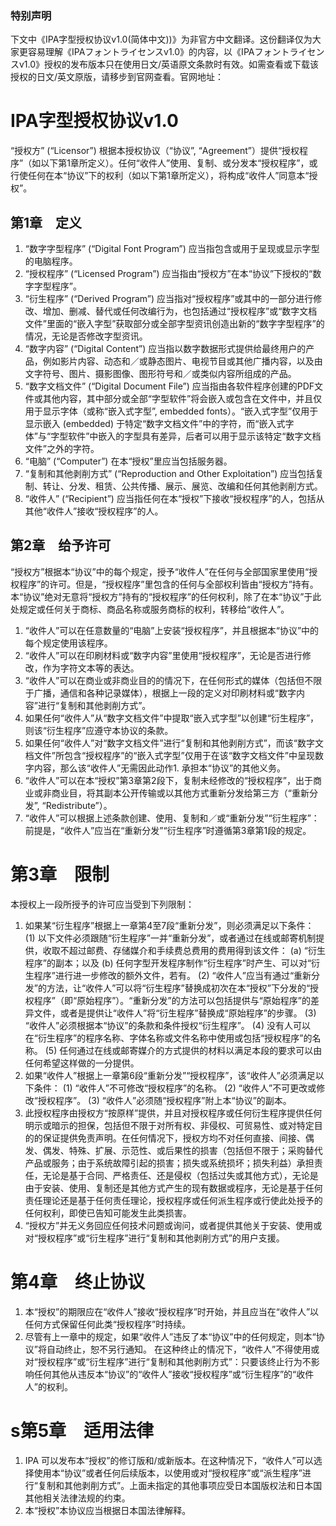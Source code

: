 ### 特别声明
下文中《IPA字型授权协议v1.0(简体中文))》为非官方中文翻译。这份翻译仅为大家更容易理解《IPAフォントライセンスv1.0》的内容，以《IPAフォントライセンスv1.0》授权的发布版本只在使用日文/英语原文条款时有效。如需查看或下载该授权的日文/英文原版，请移步到官网查看。官网地址：

# IPA字型授权协议v1.0
“授权方” (“Licensor”) 根据本授权协议（“协议”, “Agreement”）提供“授权程序”（如以下第1章所定义）。任何“收件人”使用、复制、或分发本“授权程序”，或行使任何在本“协议”下的权利（如以下第1章所定义），将构成“收件人”同意本“授权”。

## 第1章　定义
1. “数字字型程序” (“Digital Font Program”) 应当指包含或用于呈现或显示字型的电脑程序。
1. “授权程序” (“Licensed Program”) 应当指由“授权方”在本“协议”下授权的“数字字型程序”。
1. “衍生程序” (“Derived Program”) 应当指对“授权程序”或其中的一部分进行修改、增加、删减、替代或任何改编行为，也包括通过“授权程序”或“数字文档文件”里面的“嵌入字型”获取部分或全部字型资讯创造出新的“数字字型程序”的情况，无论是否修改字型资讯。
1. “数字内容” (“Digital Content”) 应当指以数字数据形式提供给最终用户的产品，例如影片内容、动态和／或静态图片、电视节目或其他广播内容，以及由文字符号、图片、摄影图像、图形符号和／或类似内容所组成的产品。
1. “数字文档文件” (“Digital Document File”) 应当指由各软件程序创建的PDF文件或其他内容，其中部分或全部“字型软件”将会嵌入或包含在文件中，并且仅用于显示字体（或称“嵌入式字型”, embedded fonts）。“嵌入式字型”仅用于显示嵌入 (embedded) 于特定“数字文档文件”中的字符，而“嵌入式字体”与“字型软件”中嵌入的字型具有差异，后者可以用于显示该特定“数字文档文件”之外的字符。
1. “电脑” (“Computer”) 在本“授权”里应当包括服务器。
1. “复制和其他剥削方式” (“Reproduction and Other Exploitation”) 应当包括复制、转让、分发、租赁、公共传播、展示、展览、改编和任何其他剥削方式。
1. “收件人” (“Recipient”) 应当指任何在本“授权”下接收“授权程序”的人，包括从其他“收件人”接收“授权程序”的人。

## 第2章　给予许可
“授权方”根据本“协议”中的每个规定，授予“收件人”在任何与全部国家里使用“授权程序”的许可。但是，“授权程序”里包含的任何与全部权利皆由“授权方”持有。本“协议”绝对无意将“授权方”持有的“授权程序”的任何权利，除了在本“协议”于此处规定或任何关于商标、商品名称或服务商标的权利，转移给“收件人”。

1. “收件人”可以在任意数量的“电脑”上安装“授权程序”，并且根据本“协议”中的每个规定使用该程序。
1. “收件人”可以在印刷材料或“数字内容”里使用“授权程序”，无论是否进行修改，作为字符文本等的表达。
1. “收件人”可以在商业或非商业目的的情况下，在任何形式的媒体（包括但不限于广播，通信和各种记录媒体），根据上一段的定义对印刷材料或“数字内容”进行“复制和其他剥削方式”。
1. 如果任何“收件人”从“数字文档文件”中提取“嵌入式字型”以创建“衍生程序”，则该“衍生程序”应遵守本协议的条款。
1. 如果任何“收件人”对“数字文档文件”进行“复制和其他剥削方式”，而该“数字文档文件”所包含“授权程序”的“嵌入式字型”仅用于在该“数字文档文件”中呈现数字内容，那么该“收件人”无需因此动作1. 承担本“协议”的其他义务。
1. “收件人”可以在本“授权”第3章第2段下，复制未经修改的“授权程序”，出于商业或非商业目，将其副本公开传输或以其他方式重新分发给第三方（“重新分发”, “Redistribute”）。
1. “收件人”可以根据上述条款创建、使用、复制和／或“重新分发”“衍生程序”：前提是，“收件人”应当在“重新分发”“衍生程序”时遵循第3章第1段的规定。

# 第3章　限制
本授权上一段所授予的许可应当受到下列限制：

1. 如果某“衍生程序”根据上一章第4至7段“重新分发”，则必须满足以下条件：
    (1) 以下文件必须跟随“衍生程序”一并“重新分发”，或者通过在线或邮寄机制提供，收取不超过邮费、存储媒介和手续费总费用的费用得到该文件：
        (a) “衍生程序”的副本；以及
        (b) 任何字型开发程序制作“衍生程序”时产生、可以对“衍生程序”进行进一步修改的额外文件，若有。
    (2) “收件人”应当有通过“重新分发”的方法，让“收件人”可以将“衍生程序”替换成初次在本“授权”下分发的“授权程序”（即“原始程序”）。“重新分发”的方法可以包括提供与“原始程序”的差异文件，或者是提供让“收件人”将“衍生程序”替换成“原始程序”的步骤。
    (3) “收件人”必须根据本“协议”的条款和条件授权“衍生程序”。
    (4) 没有人可以在“衍生程序”的程序名称、字体名称或文件名称中使用或包括“授权程序”的名称。
    (5) 任何通过在线或邮寄媒介的方式提供的材料以满足本段的要求可以由任何希望这样做的一分提供。
1. 如果“收件人”根据上一章第6段“重新分发”“授权程序”，该“收件人”必须满足以下条件：
    (1) “收件人”不可修改“授权程序”的名称。
    (2) “收件人”不可更改或修改“授权程序”。
    (3) “收件人”必须随“授权程序”附上本“协议”的副本。
1. 此授权程序由授权方“按原样”提供，并且对授权程序或任何衍生程序提供任何明示或暗示的担保，包括但不限于对所有权、非侵权、可贸易性、或对特定目的的保证提供免责声明。在任何情况下，授权方均不对任何直接、间接、偶发、偶发、特殊、扩展、示范性、或后果性的损害（包括但不限于；采购替代产品或服务；由于系统故障引起的损害；损失或系统损坏；损失利益）承担责任，无论是基于合同、严格责任、还是侵权（包括过失或其他方式），无论是由于安装、使用、复制还是其他方式产生的现有数据或程序，无论是基于任何责任理论还是基于任何责任理论，授权程序或任何派生程序或行使此处授予的任何权利，即使已告知可能发生此类损害。
1. “授权方”并无义务回应任何技术问题或询问，或者提供其他关于安装、使用或对“授权程序”或“衍生程序”进行“复制和其他剥削方式”的用户支援。

# 第4章　终止协议
1. 本“授权”的期限应在“收件人”接收“授权程序”时开始，并且应当在“收件人”以任何方式保留任何此类“授权程序”时持续。
1. 尽管有上一章中的规定，如果“收件人”违反了本“协议”中的任何规定，则本“协议”将自动终止，恕不另行通知。 在这种终止的情况下，“收件人”不得使用或对“授权程序”或“衍生程序”进行“复制和其他剥削方式”：只要该终止行为不影响任何其他从违反本“协议”的“收件人”接收“授权程序”或“衍生程序”的“收件人”的权利。

# s第5章　适用法律
1. IPA 可以发布本“授权”的修订版和/或新版本。在这种情况下，“收件人”可以选择使用本“协议”或者任何后续版本，以使用或对“授权程序”或“派生程序”进行“复制和其他剥削方式”。上面未指定的其他事项应受日本国版权法和日本国其他相关法律法规的约束。
1. 本“授权”本协议应当根据日本国法律解释。
